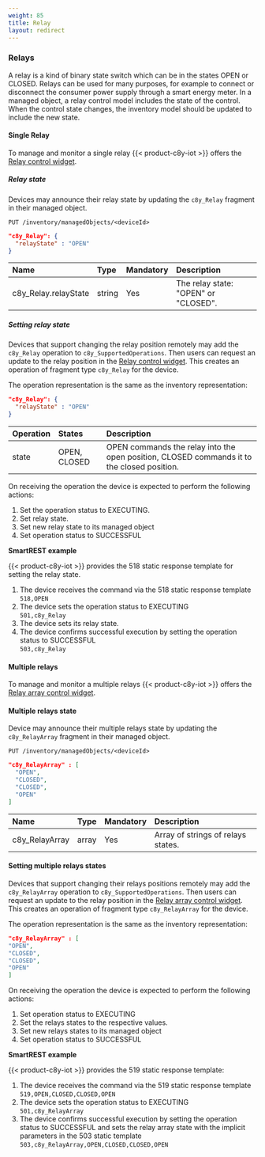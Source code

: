 ```yaml
---
weight: 85
title: Relay
layout: redirect
---
```


### Relays

A relay is a kind of binary state switch which can be in the states OPEN or CLOSED. Relays can be used for many purposes, for example to connect or disconnect the consumer power supply through a smart energy meter.
In a managed object, a relay control model includes the state of the control. When the control state changes, the inventory model should be updated to include the new state.

#### Single Relay

To manage and monitor a single relay {{< product-c8y-iot >}} offers the [Relay control widget](/users-guide/cockpit#relay-control).

##### Relay state

Devices may announce their relay state by updating the `c8y_Relay` fragment in their managed object.

```http
PUT /inventory/managedObjects/<deviceId>
```
```json
"c8y_Relay": {
  "relayState" : "OPEN"
}
```

|Name|Type|Mandatory|Description|
|:---|:---|:--------|:----------|
|c8y_Relay.relayState|string|Yes|The relay state: "OPEN" or "CLOSED".|

##### Setting relay state

Devices that support changing the relay position remotely may add the `c8y_Relay` operation to `c8y_SupportedOperations`. Then users can request an update to the relay position in the [Relay control widget](/users-guide/cockpit#relay-control). This creates an operation of fragment type `c8y_Relay` for the device.

The operation representation is the same as the inventory representation:

```json
"c8y_Relay": {
  "relayState" : "OPEN"
}
```

|Operation|States|Description|
|:--------|:-----|:----------|
|state|OPEN, CLOSED|OPEN commands the relay into the open position, CLOSED commands it to the closed position.|

On receiving the operation the device is expected to perform the following actions:

1. Set the operation status to EXECUTING.
2. Set relay state.
3. Set new relay state to its managed object
4. Set operation status to SUCCESSFUL

**SmartREST example**

{{< product-c8y-iot >}} provides the 518 static response template for setting the relay state.

1. The device receives the command via the 518 static response template<br>
   `518,OPEN`
2. The device sets the operation status to EXECUTING<br>
   `501,c8y_Relay`
3. The device sets its relay state.
4. The device confirms successful execution by setting the operation status to SUCCESSFUL<br>
   `503,c8y_Relay`

#### Multiple relays

To manage and monitor a multiple relays {{< product-c8y-iot >}} offers the [Relay array control widget](/users-guide/cockpit#relay-array-control).


#### Multiple relays state

Device may announce their multiple relays state by updating the `c8y_RelayArray` fragment in their managed object.

```http
PUT /inventory/managedObjects/<deviceId>
```
```json
"c8y_RelayArray" : [
  "OPEN",
  "CLOSED",
  "CLOSED",
  "OPEN"
]
```
|Name|Type|Mandatory|Description|
|:---|:---|:--------|:----------|
|c8y_RelayArray|array|Yes|Array of strings of relays states.|

#### Setting multiple relays states

Devices that support changing their relays positions remotely may add the `c8y_RelayArray` operation to `c8y_SupportedOperations`. Then users can request an update to the relay position in the [Relay array control widget](/users-guide/cockpit#relay-array-control). This creates an operation of fragment type `c8y_RelayArray` for the device.

The operation representation is the same as the inventory representation:

```json
"c8y_RelayArray" : [
"OPEN",
"CLOSED",
"CLOSED",
"OPEN"
]
```

On receiving the operation the device is expected to perform the following actions:

1. Set operation status to EXECUTING
2. Set the relays states to the respective values.
3. Set new relays states to its managed object
4. Set operation status to SUCCESSFUL

**SmartREST example**

{{< product-c8y-iot >}} provides the 519 static response template:

1. The device receives the command via the 519 static response template<br>
   `519,OPEN,CLOSED,CLOSED,OPEN`
2. The device sets the operation status to EXECUTING<br>
   `501,c8y_RelayArray`
3. The device confirms successful execution by setting the operation status to SUCCESSFUL and sets the relay array state with the implicit parameters in the 503 static template<br>
   `503,c8y_RelayArray,OPEN,CLOSED,CLOSED,OPEN`
